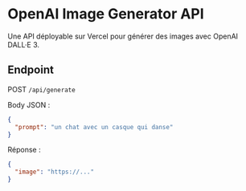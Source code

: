 # OpenAI Image Generator API

Une API déployable sur Vercel pour générer des images avec OpenAI DALL·E 3.

## Endpoint

POST `/api/generate`

Body JSON :
```json
{
  "prompt": "un chat avec un casque qui danse"
}
```

Réponse :
```json
{
  "image": "https://..."
}
```
